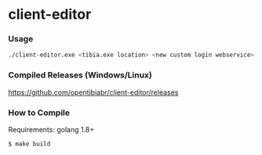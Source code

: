 # client-editor

### Usage
```bash
./client-editor.exe <tibia.exe location> <new custom login webservice>
```

### Compiled Releases (Windows/Linux)
https://github.com/opentibiabr/client-editor/releases

### How to Compile
Requirements: golang 1.8+

```bash
$ make build
```
